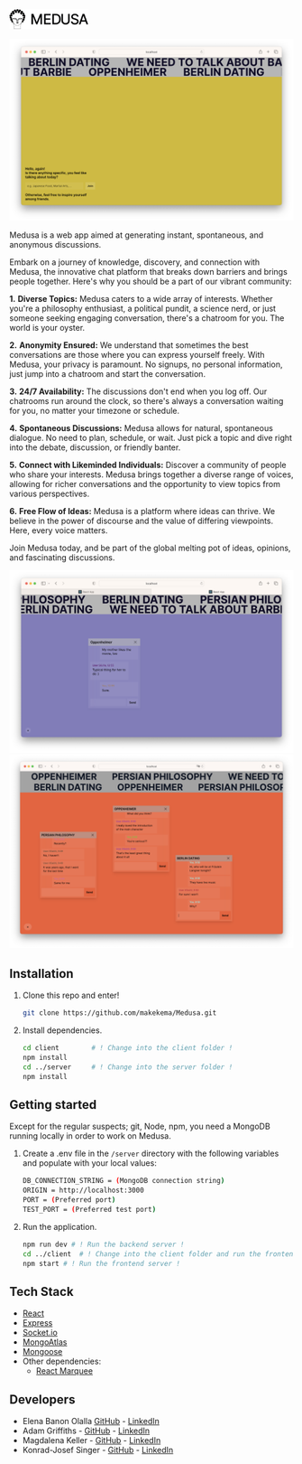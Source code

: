 <img src="images/logo_medusa_hor.png" alt="Medusa" width="140" />

<p align="center">
  <img src="images/Example-1.png" />
</p>

Medusa is a web app aimed at generating instant, spontaneous, and anonymous discussions.

Embark on a journey of knowledge, discovery, and connection with Medusa, the innovative chat platform that breaks down barriers and brings people together. Here's why you should be a part of our vibrant community:

**1.** **Diverse Topics:**
  Medusa caters to a wide array of interests. Whether you're a philosophy enthusiast, a political pundit, a science nerd, or just someone seeking engaging conversation, there's a chatroom for you. The world is your oyster.
  
**2.** **Anonymity Ensured:**
  We understand that sometimes the best conversations are those where you can express yourself freely. With Medusa, your privacy is paramount. No signups, no personal information, just jump into a chatroom and start the conversation.
  
**3.** **24/7 Availability:**
  The discussions don't end when you log off. Our chatrooms run around the clock, so there's always a conversation waiting for you, no matter your timezone or schedule.
  
**4.** **Spontaneous Discussions:** 
  Medusa allows for natural, spontaneous dialogue. No need to plan, schedule, or wait. Just pick a topic and dive right into the debate, discussion, or friendly banter.
  
**5.** **Connect with Likeminded Individuals:**
  Discover a community of people who share your interests. Medusa brings together a diverse range of voices, allowing for richer conversations and the opportunity to view topics from various perspectives.
  
**6.** **Free Flow of Ideas:**
  Medusa is a platform where ideas can thrive. We believe in the power of discourse and the value of differing viewpoints. Here, every voice matters.

Join Medusa today, and be part of the global melting pot of ideas, opinions, and fascinating discussions.

<p align="center">
  <img src="images/Example-2.png" />
  <img src="images/Example-4.png" />
</p>

## Installation

1. Clone this repo and enter!

   ```bash
   git clone https://github.com/makekema/Medusa.git
   ```

2. Install dependencies.

   ```bash
   cd client		# ! Change into the client folder !
   npm install
   cd ../server		# ! Change into the server folder !
   npm install
   ```

## Getting started

Except for the regular suspects; git, Node, npm, you need a MongoDB running locally in order to work on Medusa. 

1. Create a .env file in the `/server` directory with the following variables and populate with your local values:

    ```bash
    DB_CONNECTION_STRING = (MongoDB connection string)
    ORIGIN = http://localhost:3000
    PORT = (Preferred port)
    TEST_PORT = (Preferred test port)
    ```

2. Run the application.

   ```bash
   npm run dev # ! Run the backend server !
   cd ../client  # ! Change into the client folder and run the frontend server !
   npm start # ! Run the frontend server !
   ```

## Tech Stack

* [React](https://reactnative.dev/) 
* [Express](https://expressjs.com/)
* [Socket.io](https://socket.io/)
* [MongoAtlas](https://www.mongodb.com/atlas/database)
* [Mongoose](https://mongoosejs.com/)
* Other dependencies:
  * [React Marquee](https://github.com/justin-chu/react-fast-marquee)
## Developers

* Elena Banon Olalla [GitHub](https://github.com/ElenaSestraSound) - [LinkedIn](https://www.linkedin.com/in/elenabanon/)
* Adam Griffiths - [GitHub](https://github.com/smudgy-g) - [LinkedIn](https://www.linkedin.com/in/adam-james-griffiths/)
* Magdalena Keller - [GitHub](https://github.com/makekema) - [LinkedIn](https://www.linkedin.com/in/magdalena-keller/)
* Konrad-Josef Singer - [GitHub](https://github.com/konradjosefsinger) - [LinkedIn](https://www.linkedin.com/in/konradjosefsinger/)
